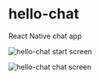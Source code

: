 # hello-chat
React Native chat app




![hello-chat start screen](https://i.imgur.com/DTCC3BL.png)

![hello-chat chat screen](https://i.imgur.com/GzDdyAY.png)
